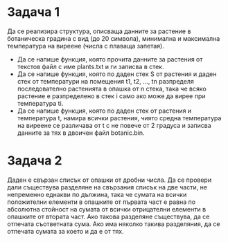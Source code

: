 # Задача 1
Да се реализира структура, описваща данните за растение в ботаническа градина с вид (до 20 символа), минимална и максимална температура на виреене (числа с плаваща запетая).
<br>
* Да се напише функция, която прочита данните за растения от текстов файл с име plants.txt и ги записва в стек.
* Да се напише функция, която по даден стек S от растения и даден стек от температури на помещения t1, t2, ..., tn разпределя последователно растенията в опашка от n стека, така че всяко растение е разпределено в стек i само ако може да вирее при температура ti.
* Да се напише функция, която по даден стек от растения и температура t, намира всички растения, чиято средна температура на виреене се различава от t с не повече от 2 градуса и записва данните за тях в двоичен файл botanic.bin.

# Задача 2
Даден е свързан списък от опашки от дробни числа. Да се провери дали съществува разделяне на свързания списък на две части, не непременно еднакви по дължина, така че сумата на всички положителни елементи в опашките от първата част е равна по абсолютна стойност на сумата от всички отрицателни елементи в опашките от втората част. Ако такова разделяне съществува, да се отпечата съответната сума. Ако има няколко такива разделяния, да се отпечата сумата за което и да е от тях.
